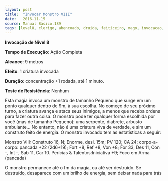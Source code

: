 ```yaml
---
layout: post
title:  "Invocar Monstro VIII"
date:   2016-11-15
source: Manual Básico.189
tags: [level8, clerigo, abencoado, druida, feiticeiro, mago, invocacao, completa, metros, criatura, concentracao, rodada, minuto, nenhum]
---
```


**Invocação de Nível 8**

**Tempo de Execução**: Ação Completa

**Alcance**: 9 metros

**Efeito**: 1 criatura invocada

**Duração**: concentração +1 rodada, até 1 minuto.

**Teste de Resistência**: Nenhum

Esta magia invoca um monstro de tamanho Pequeno que surge em um ponto qualquer dentro de 9m, à sua escolha. No começo de seu próximo turno, a criatura
avança e ataca seus inimigos, a menos que receba ordens para fazer outra coisa.
O monstro pode ter qualquer forma escolhida por você (mas de tamanho Pequeno): uma serpente, diabrete, arbusto ambulante... No entanto, não é uma criatura viva de verdade, e sim um construto feito de energia. O monstro invocado tem as estatísticas a seguir:

Monstro VIII:  Construto 16, N; Enorme, desl. 15m; PV 120; CA 24; 
corpo-a-corpo: pancada +22 (2d6+19);
Fort +8, Ref +8, Von +8;
For 33, Des 11, Con –, Int –, Sab 11, Car 10. 
Perícias & Talentos:Iniciativa +9; 
Foco em Arma (pancada)

O monstro permanece até o fm da magia, ou até ser destruído. Se destruído, desaparece com um brilho de energia, sem deixar nada para trás
